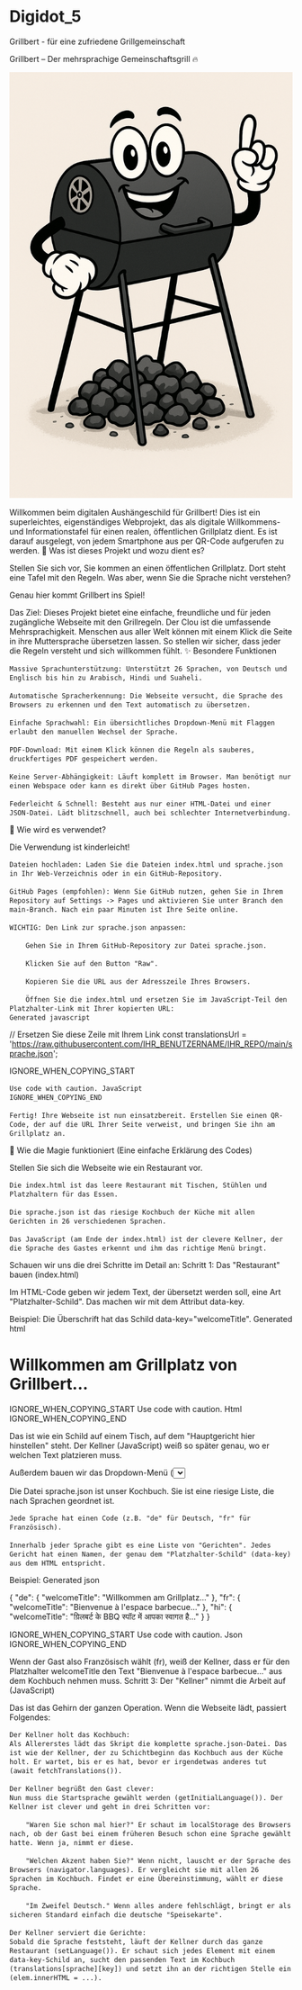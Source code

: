 # Digidot_5
Grillbert - für eine zufriedene Grillgemeinschaft 


Grillbert – Der mehrsprachige Gemeinschaftsgrill 🔥

![alt text](https://raw.githubusercontent.com/Digid0t/DigiDot_5/main/Grillbert.png)

Willkommen beim digitalen Aushängeschild für Grillbert! Dies ist ein superleichtes, eigenständiges Webprojekt, das als digitale Willkommens- und Informationstafel für einen realen, öffentlichen Grillplatz dient. Es ist darauf ausgelegt, von jedem Smartphone aus per QR-Code aufgerufen zu werden.
📖 Was ist dieses Projekt und wozu dient es?

Stellen Sie sich vor, Sie kommen an einen öffentlichen Grillplatz. Dort steht eine Tafel mit den Regeln. Was aber, wenn Sie die Sprache nicht verstehen?

Genau hier kommt Grillbert ins Spiel!

Das Ziel: Dieses Projekt bietet eine einfache, freundliche und für jeden zugängliche Webseite mit den Grillregeln. Der Clou ist die umfassende Mehrsprachigkeit. Menschen aus aller Welt können mit einem Klick die Seite in ihre Muttersprache übersetzen lassen. So stellen wir sicher, dass jeder die Regeln versteht und sich willkommen fühlt.
✨ Besondere Funktionen

    Massive Sprachunterstützung: Unterstützt 26 Sprachen, von Deutsch und Englisch bis hin zu Arabisch, Hindi und Suaheli.

    Automatische Spracherkennung: Die Webseite versucht, die Sprache des Browsers zu erkennen und den Text automatisch zu übersetzen.

    Einfache Sprachwahl: Ein übersichtliches Dropdown-Menü mit Flaggen erlaubt den manuellen Wechsel der Sprache.

    PDF-Download: Mit einem Klick können die Regeln als sauberes, druckfertiges PDF gespeichert werden.

    Keine Server-Abhängigkeit: Läuft komplett im Browser. Man benötigt nur einen Webspace oder kann es direkt über GitHub Pages hosten.

    Federleicht & Schnell: Besteht aus nur einer HTML-Datei und einer JSON-Datei. Lädt blitzschnell, auch bei schlechter Internetverbindung.

🔧 Wie wird es verwendet?

Die Verwendung ist kinderleicht!

    Dateien hochladen: Laden Sie die Dateien index.html und sprache.json in Ihr Web-Verzeichnis oder in ein GitHub-Repository.

    GitHub Pages (empfohlen): Wenn Sie GitHub nutzen, gehen Sie in Ihrem Repository auf Settings -> Pages und aktivieren Sie unter Branch den main-Branch. Nach ein paar Minuten ist Ihre Seite online.

    WICHTIG: Den Link zur sprache.json anpassen:

        Gehen Sie in Ihrem GitHub-Repository zur Datei sprache.json.

        Klicken Sie auf den Button "Raw".

        Kopieren Sie die URL aus der Adresszeile Ihres Browsers.

        Öffnen Sie die index.html und ersetzen Sie im JavaScript-Teil den Platzhalter-Link mit Ihrer kopierten URL:
    Generated javascript

      
// Ersetzen Sie diese Zeile mit Ihrem Link
const translationsUrl = 'https://raw.githubusercontent.com/IHR_BENUTZERNAME/IHR_REPO/main/sprache.json';

    

IGNORE_WHEN_COPYING_START

    Use code with caution. JavaScript
    IGNORE_WHEN_COPYING_END

    Fertig! Ihre Webseite ist nun einsatzbereit. Erstellen Sie einen QR-Code, der auf die URL Ihrer Seite verweist, und bringen Sie ihn am Grillplatz an.

🧠 Wie die Magie funktioniert (Eine einfache Erklärung des Codes)

Stellen Sie sich die Webseite wie ein Restaurant vor.

    Die index.html ist das leere Restaurant mit Tischen, Stühlen und Platzhaltern für das Essen.

    Die sprache.json ist das riesige Kochbuch der Küche mit allen Gerichten in 26 verschiedenen Sprachen.

    Das JavaScript (am Ende der index.html) ist der clevere Kellner, der die Sprache des Gastes erkennt und ihm das richtige Menü bringt.

Schauen wir uns die drei Schritte im Detail an:
Schritt 1: Das "Restaurant" bauen (index.html)

Im HTML-Code geben wir jedem Text, der übersetzt werden soll, eine Art "Platzhalter-Schild". Das machen wir mit dem Attribut data-key.

Beispiel:
Die Überschrift hat das Schild data-key="welcomeTitle".
Generated html

      
<h1 data-key="welcomeTitle">
    Willkommen am Grillplatz von Grillbert...
</h1>

    

IGNORE_WHEN_COPYING_START
Use code with caution. Html
IGNORE_WHEN_COPYING_END

Das ist wie ein Schild auf einem Tisch, auf dem "Hauptgericht hier hinstellen" steht. Der Kellner (JavaScript) weiß so später genau, wo er welchen Text platzieren muss.

Außerdem bauen wir das Dropdown-Menü (<select id="lang-switcher">...), das als Speisekarte für den Gast dient, um die Sprache auszuwählen.
Schritt 2: Das "Kochbuch" schreiben (sprache.json)

Die Datei sprache.json ist unser Kochbuch. Sie ist eine riesige Liste, die nach Sprachen geordnet ist.

    Jede Sprache hat einen Code (z.B. "de" für Deutsch, "fr" für Französisch).

    Innerhalb jeder Sprache gibt es eine Liste von "Gerichten". Jedes Gericht hat einen Namen, der genau dem "Platzhalter-Schild" (data-key) aus dem HTML entspricht.

Beispiel:
Generated json

      
{
  "de": {
    "welcomeTitle": "Willkommen am Grillplatz..."
  },
  "fr": {
    "welcomeTitle": "Bienvenue à l'espace barbecue..."
  },
  "hi": {
    "welcomeTitle": "ग्रिलबर्ट के BBQ स्पॉट में आपका स्वागत है..."
  }
}

    

IGNORE_WHEN_COPYING_START
Use code with caution. Json
IGNORE_WHEN_COPYING_END

Wenn der Gast also Französisch wählt (fr), weiß der Kellner, dass er für den Platzhalter welcomeTitle den Text "Bienvenue à l'espace barbecue..." aus dem Kochbuch nehmen muss.
Schritt 3: Der "Kellner" nimmt die Arbeit auf (JavaScript)

Das ist das Gehirn der ganzen Operation. Wenn die Webseite lädt, passiert Folgendes:

    Der Kellner holt das Kochbuch:
    Als Allererstes lädt das Skript die komplette sprache.json-Datei. Das ist wie der Kellner, der zu Schichtbeginn das Kochbuch aus der Küche holt. Er wartet, bis er es hat, bevor er irgendetwas anderes tut (await fetchTranslations()).

    Der Kellner begrüßt den Gast clever:
    Nun muss die Startsprache gewählt werden (getInitialLanguage()). Der Kellner ist clever und geht in drei Schritten vor:

        "Waren Sie schon mal hier?" Er schaut im localStorage des Browsers nach, ob der Gast bei einem früheren Besuch schon eine Sprache gewählt hatte. Wenn ja, nimmt er diese.

        "Welchen Akzent haben Sie?" Wenn nicht, lauscht er der Sprache des Browsers (navigator.languages). Er vergleicht sie mit allen 26 Sprachen im Kochbuch. Findet er eine Übereinstimmung, wählt er diese Sprache.

        "Im Zweifel Deutsch." Wenn alles andere fehlschlägt, bringt er als sicheren Standard einfach die deutsche "Speisekarte".

    Der Kellner serviert die Gerichte:
    Sobald die Sprache feststeht, läuft der Kellner durch das ganze Restaurant (setLanguage()). Er schaut sich jedes Element mit einem data-key-Schild an, sucht den passenden Text im Kochbuch (translations[sprache][key]) und setzt ihn an der richtigen Stelle ein (elem.innerHTML = ...).
